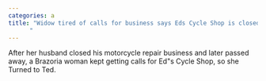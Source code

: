 ```yaml
---
categories: a
title: "Widow tired of calls for business says Eds Cycle Shop is closed
      "
---
```

After her husband closed his motorcycle repair business and later passed away, a Brazoria woman kept getting calls for Ed"s Cycle Shop, so she Turned to Ted.
      